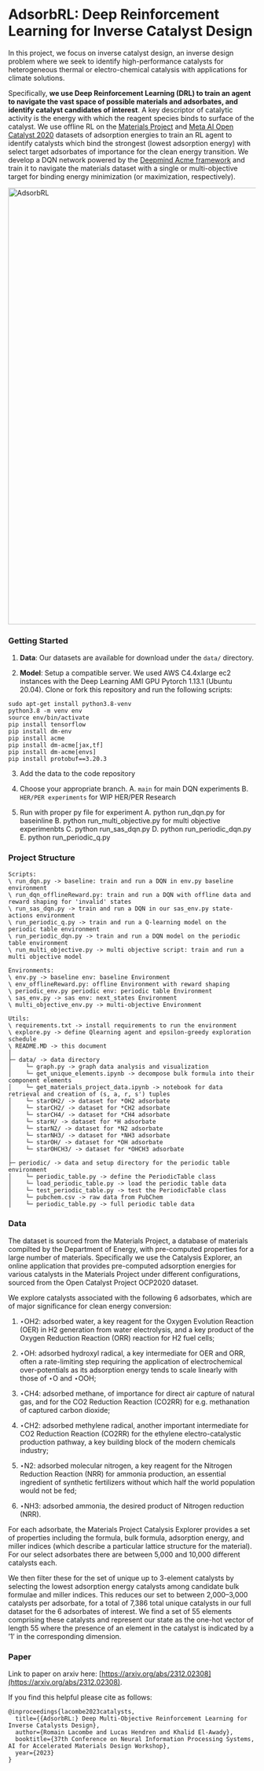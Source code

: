 # AdsorbRL: Deep Reinforcement Learning for Inverse Catalyst Design

In this project, we focus on inverse catalyst design, an inverse design problem where we seek to identify high-performance catalysts for heterogeneous thermal or electro-chemical catalysis with applications for climate solutions.

Specifically, **we use Deep Reinforcement Learning (DRL) to train an agent to navigate the vast space of possible materials and adsorbates, and identify catalyst candidates of interest**. A key descriptor of catalytic activity is the energy with which the reagent species binds to surface of the catalyst. We  use offline RL on the [Materials Project](https://next-gen.materialsproject.org/materials) and [Meta AI Open Catalyst 2020](https://opencatalystproject.org/) datasets of adsorption energies to train an RL agent to identify catalysts which bind the strongest (lowest adsorption energy) with select target adsorbates of importance for the clean energy transition. We develop a DQN network powered by the [Deepmind Acme framework](https://arxiv.org/abs/2006.00979) and train it to navigate the materials dataset with a single or multi-objective target for binding energy minimization (or maximization, respectively).

<img width="890" alt="AdsorbRL" src="https://github.com/rlacombe/AdsorbRL/assets/3156495/e92b01a0-af86-4667-be16-6543babaa6be">



### Getting Started

1.  **Data**:
Our datasets are available for download under the `data/` directory.

2.  **Model**:
Setup a compatible server.  We used AWS C4.4xlarge ec2 instances with the Deep Learning AMI GPU Pytorch 1.13.1 (Ubuntu 20.04).
Clone or fork this repository and run the following scripts:

  ```
  sudo apt-get install python3.8-venv
  python3.8 -m venv env
  source env/bin/activate
  pip install tensorflow
  pip install dm-env
  pip install acme
  pip install dm-acme[jax,tf]
  pip install dm-acme[envs]
  pip install protobuf==3.20.3
  ```

3. Add the data to the code repository
  
4. Choose your appropriate branch.
      A. `main` for main DQN experiments
      B. `HER/PER experiments` for WIP HER/PER Research
   
6.  Run with proper py file for experiment
      A. python run_dqn.py for baseinline
      B. python run_multi_objective.py for multi objective experimenbts
      C. python run_sas_dqn.py
      D. python run_periodic_dqn.py
      E. python run_periodic_q.py


### Project Structure

```
Scripts:
\ run_dqn.py -> baseline: train and run a DQN in env.py baseline environment
\ run_dqn_offlineReward.py: train and run a DQN with offline data and reward shaping for 'invalid' states 
\ run_sas_dqn.py -> train and run a DQN in our sas_env.py state-actions environment
\ run_periodic_q.py -> train and run a Q-learning model on the periodic table environment
\ run_periodic_dqn.py -> train and run a DQN model on the periodic table environment
\ run_multi_objective.py -> multi objective script: train and run a multi objective model

Environments:
\ env.py -> baseline env: baseline Environment
\ env_offlineReward.py: offline Environment with reward shaping
\ periodic_env.py periodic env: periodic table Environment
\ sas_env.py -> sas env: next_states Environment
\ multi_objective_env.py -> multi-objective Environment

Utils:
\ requirements.txt -> install requirements to run the environment
\ explore.py -> define Qlearning agent and epsilon-greedy exploration schedule
\ README.MD -> this document
│
├─ data/ -> data directory
│    └─ graph.py -> graph data analysis and visualization
│    └─ get_unique_elements.ipynb -> decompose bulk formula into their component elements
│    └─ get_materials_project_data.ipynb -> notebook for data retrieval and creation of (s, a, r, s') tuples
│    └─ starOH2/ -> dataset for *OH2 adsorbate
│    └─ starCH2/ -> dataset for *CH2 adsorbate
│    └─ starCH4/ -> dataset for *CH4 adsorbate
│    └─ starH/ -> dataset for *H adsorbate
│    └─ starN2/ -> dataset for *N2 adsorbate
│    └─ starNH3/ -> dataset for *NH3 adsorbate
│    └─ starOH/ -> dataset for *OH adsorbate
│    └─ starOHCH3/ -> dataset for *OHCH3 adsorbate
│
├─ periodic/ -> data and setup directory for the periodic table environment
│    └─ periodic_table.py -> define the PeriodicTable class
│    └─ load_periodic_table.py -> load the periodic table data
│    └─ test_periodic_table.py -> test the PeriodicTable class
│    └─ pubchem.csv -> raw data from PubChem
│    └─ periodic_table.py -> full periodic table data

```

### Data
The dataset is sourced from the Materials Project, a database of materials compilted by the Department of Energy, with pre-computed properties for a large number of materials.  Specifically we use the Catalysis Explorer, an online application that provides pre-computed adsorption energies for various catalysts in the Materials Project under different configurations, sourced from the Open Catalyst Project OCP2020 dataset.  

We explore catalysts associated with the following 6 adsorbates, which are of major significance for clean energy conversion:

1. ⋆OH2: adsorbed water, a key reagent for the Oxygen Evolution Reaction (OER) in H2 generation from water electrolysis, and a key product of the Oxygen Reduction Reaction (ORR) reaction for H2 fuel cells;

2. ⋆OH: adsorbed hydroxyl radical, a key intermediate for OER and ORR, often a rate-limiting step requiring the application of electrochemical over-potentials as its adsorption energy tends to scale linearly with those of ⋆O and ⋆OOH;

3. ⋆CH4: adsorbed methane, of importance for direct air capture of natural gas, and for the CO2 Reduction Reaction (CO2RR) for e.g. methanation of captured carbon dioxide;

4. ⋆CH2: adsorbed methylene radical, another important intermediate for CO2 Reduction Reaction (CO2RR) for the ethylene electro-catalystic production pathway, a key building block of the modern chemicals industry;

5. ⋆N2: adsorbed molecular nitrogen, a key reagent for the Nitrogen Reduction Reaction (NRR) for ammonia production, an essential ingredient of synthetic fertilizers without which half the world population would not be fed;

6. ⋆NH3: adsorbed ammonia, the desired product of Nitrogen reduction (NRR).

For each adsorbate, the Materials Project Catalysis Explorer provides a set of properties including the formula, bulk formula, adsorption energy, and miller indices (which describe a particular lattice structure for the material). For our select adsorbates there are between 5,000 and 10,000 different catalysts each.

We then filter these for the set of unique up to 3-element catalysts by selecting the lowest adsorption energy catalysts among candidate bulk formulae and miller indices. This reduces our set to between 2,000–3,000 catalysts per adsorbate, for a total of 7,386 total unique catalysts in our full dataset for the 6 adsorbates of interest. We find a set of 55 elements comprising these catalysts and represent our state as the one-hot vector of length 55 where the presence of an element in the catalyst is indicated by a ’1’ in the corresponding dimension.

### Paper

Link to paper on arxiv here: [https://arxiv.org/abs/2312.02308](https://arxiv.org/abs/2312.02308).

If you find this helpful please cite as follows:

```
@inproceedings{lacombe2023catalysts,
  title={{AdsorbRL:} Deep Multi-Objective Reinforcement Learning for Inverse Catalysts Design},
  author={Romain Lacombe and Lucas Hendren and Khalid El-Awady},
  booktitle={37th Conference on Neural Information Processing Systems, AI for Accelerated Materials Design Workshop},
  year={2023}
}
```
